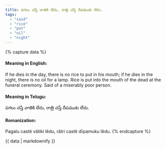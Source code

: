 ```yaml
---
title: పగలు చస్తే వాతికి లేదు, రాత్రి చస్తే దీపముకు లేదు.
tags:
  - "said"
  - "rice"
  - "put"
  - "oil"
  - "night"
---
```


{% capture data %}
#### Meaning in English:
If he dies in the day, there is no rice to put in his mouth; if he dies in the night, there is no oil for a lamp.
Rice is put into the mouth of the dead at the funeral ceremony.
Said of a miserably poor person.

#### Meaning in Telugu:
పగలు చస్తే వాతికి లేదు, రాత్రి చస్తే దీపముకు లేదు.

#### Romanization:
Pagalu castē vātiki lēdu, rātri castē dīpamuku lēdu.
{% endcapture %}

{{ data | markdownify }}

